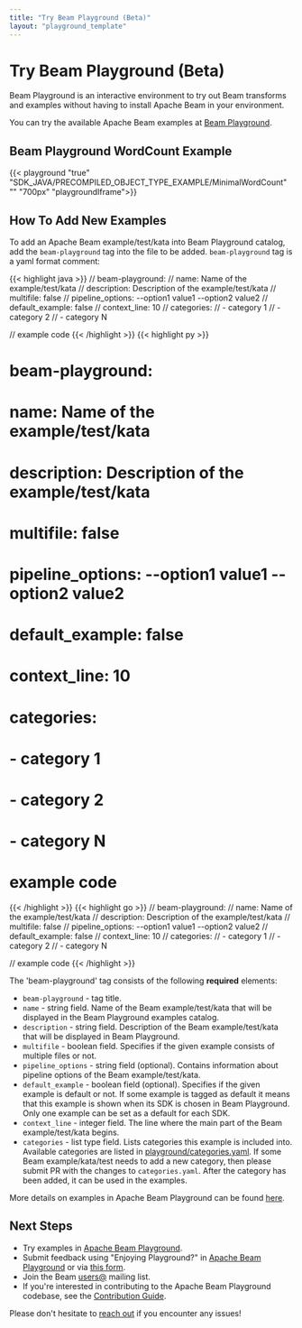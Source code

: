 ```yaml
---
title: "Try Beam Playground (Beta)"
layout: "playground_template"
---
```

<!--
Licensed under the Apache License, Version 2.0 (the "License");
you may not use this file except in compliance with the License.
You may obtain a copy of the License at

http://www.apache.org/licenses/LICENSE-2.0

Unless required by applicable law or agreed to in writing, software
distributed under the License is distributed on an "AS IS" BASIS,
WITHOUT WARRANTIES OR CONDITIONS OF ANY KIND, either express or implied.
See the License for the specific language governing permissions and
limitations under the License.
-->

# Try Beam Playground (Beta)

Beam Playground is an interactive environment to try out Beam transforms and examples
without having to install Apache Beam in your environment.

You can try the available Apache Beam examples at
[Beam Playground](https://play.beam.apache.org/).

## Beam Playground WordCount Example

{{< playground "true" "SDK_JAVA/PRECOMPILED_OBJECT_TYPE_EXAMPLE/MinimalWordCount" "" "700px" "playgroundIframe">}}

## How To Add New Examples

To add an Apache Beam example/test/kata into Beam Playground catalog,
add the `beam-playground` tag into the file to be added.
`beam-playground` tag is a yaml format comment:

{{< highlight java >}}
// beam-playground:
//   name: Name of the example/test/kata
//   description: Description of the example/test/kata
//   multifile: false
//   pipeline_options: --option1 value1 --option2 value2
//   default_example: false
//   context_line: 10
//   categories:
//     - category 1
//     - category 2
//     - category N

// example code
{{< /highlight >}}
{{< highlight py >}}
# beam-playground:
#   name: Name of the example/test/kata
#   description: Description of the example/test/kata
#   multifile: false
#   pipeline_options: --option1 value1 --option2 value2
#   default_example: false
#   context_line: 10
#   categories:
#     - category 1
#     - category 2
#     - category N

# example code
{{< /highlight >}}
{{< highlight go >}}
// beam-playground:
//   name: Name of the example/test/kata
//   description: Description of the example/test/kata
//   multifile: false
//   pipeline_options: --option1 value1 --option2 value2
//   default_example: false
//   context_line: 10
//   categories:
//     - category 1
//     - category 2
//     - category N

// example code
{{< /highlight >}}

The 'beam-playground' tag consists of the following **required** elements:

- `beam-playground` - tag title.
- `name` - string field. Name of the Beam example/test/kata that will be displayed in the Beam Playground
examples catalog.
- `description` - string field. Description of the Beam example/test/kata that will be displayed in Beam Playground.
- `multifile` - boolean field. Specifies if the given example consists of multiple files or not.
- `pipeline_options` - string field (optional). Contains information about pipeline options of the Beam example/test/kata.
- `default_example` - boolean field (optional). Specifies if the given example is default or not. If some example is tagged
  as default it means that this example is shown when its SDK is chosen in Beam Playground.
  Only one example can be set as a default for each SDK.
- `context_line` - integer field. The line where the main part of the Beam example/test/kata begins.
- `categories` - list type field.
Lists categories this example is included into. Available categories are listed in
[playground/categories.yaml](https://github.com/apache/beam/blob/master/playground/categories.yaml).
If some Beam example/kata/test needs to add a new category, then please submit PR with the changes to `categories.yaml`.
After the category has been added, it can be used in the examples.

More details on examples in Apache Beam Playground can be found
[here](https://docs.google.com/document/d/1LBeGVTYwJHYbtmLt06OjhBR1CJ1Wgz18MEZjvNkuofc/edit?usp=sharing).

## Next Steps

* Try examples in [Apache Beam Playground](https://frontend-beta-dot-apache-beam-testing.appspot.com/).
* Submit feedback using "Enjoying Playground?" in
[Apache Beam Playground](https://frontend-beta-dot-apache-beam-testing.appspot.com/) or via
[this form](https://docs.google.com/forms/d/e/1FAIpQLSd5_5XeOwwW2yjEVHUXmiBad8Lxk-4OtNcgG45pbyAZzd4EbA/viewform?usp=pp_url).
* Join the Beam [users@](/community/contact-us) mailing list.
* If you're interested in contributing to the Apache Beam Playground codebase, see the [Contribution Guide](/contribute).

Please don't hesitate to [reach out](/community/contact-us) if you encounter any issues!
